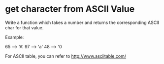 # get character from ASCII Value

Write a function which takes a number and returns the corresponding ASCII char for that value.

Example:

65 --> 'A'
97 --> 'a'
48 --> '0

For ASCII table, you can refer to http://www.asciitable.com/